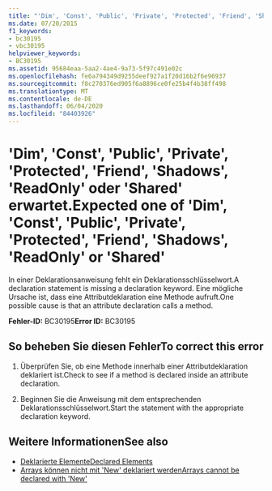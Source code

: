 ```yaml
---
title: "'Dim', 'Const', 'Public', 'Private', 'Protected', 'Friend', 'Shadows', 'ReadOnly' oder 'Shared' erwartet."
ms.date: 07/20/2015
f1_keywords:
- bc30195
- vbc30195
helpviewer_keywords:
- BC30195
ms.assetid: 95684eaa-5aa2-4ae4-9a73-5f97c491e02c
ms.openlocfilehash: fe6a794349d9255deef927a1f20d16b2f6e96937
ms.sourcegitcommit: f8c270376ed905f6a8896ce0fe25b4f4b38ff498
ms.translationtype: MT
ms.contentlocale: de-DE
ms.lasthandoff: 06/04/2020
ms.locfileid: "84403926"
---
```

# <a name="expected-one-of-dim-const-public-private-protected-friend-shadows-readonly-or-shared"></a><span data-ttu-id="92efa-102">'Dim', 'Const', 'Public', 'Private', 'Protected', 'Friend', 'Shadows', 'ReadOnly' oder 'Shared' erwartet.</span><span class="sxs-lookup"><span data-stu-id="92efa-102">Expected one of 'Dim', 'Const', 'Public', 'Private', 'Protected', 'Friend', 'Shadows', 'ReadOnly' or 'Shared'</span></span>
<span data-ttu-id="92efa-103">In einer Deklarationsanweisung fehlt ein Deklarationsschlüsselwort.</span><span class="sxs-lookup"><span data-stu-id="92efa-103">A declaration statement is missing a declaration keyword.</span></span> <span data-ttu-id="92efa-104">Eine mögliche Ursache ist, dass eine Attributdeklaration eine Methode aufruft.</span><span class="sxs-lookup"><span data-stu-id="92efa-104">One possible cause is that an attribute declaration calls a method.</span></span>  
  
 <span data-ttu-id="92efa-105">**Fehler-ID:** BC30195</span><span class="sxs-lookup"><span data-stu-id="92efa-105">**Error ID:** BC30195</span></span>  
  
## <a name="to-correct-this-error"></a><span data-ttu-id="92efa-106">So beheben Sie diesen Fehler</span><span class="sxs-lookup"><span data-stu-id="92efa-106">To correct this error</span></span>  
  
1. <span data-ttu-id="92efa-107">Überprüfen Sie, ob eine Methode innerhalb einer Attributdeklaration deklariert ist.</span><span class="sxs-lookup"><span data-stu-id="92efa-107">Check to see if a method is declared inside an attribute declaration.</span></span>  
  
2. <span data-ttu-id="92efa-108">Beginnen Sie die Anweisung mit dem entsprechenden Deklarationsschlüsselwort.</span><span class="sxs-lookup"><span data-stu-id="92efa-108">Start the statement with the appropriate declaration keyword.</span></span>  
  
## <a name="see-also"></a><span data-ttu-id="92efa-109">Weitere Informationen</span><span class="sxs-lookup"><span data-stu-id="92efa-109">See also</span></span>

- [<span data-ttu-id="92efa-110">Deklarierte Elemente</span><span class="sxs-lookup"><span data-stu-id="92efa-110">Declared Elements</span></span>](../programming-guide/language-features/declared-elements/index.md)
- [<span data-ttu-id="92efa-111">Arrays können nicht mit 'New' deklariert werden</span><span class="sxs-lookup"><span data-stu-id="92efa-111">Arrays cannot be declared with 'New'</span></span>](bc30053.md)
